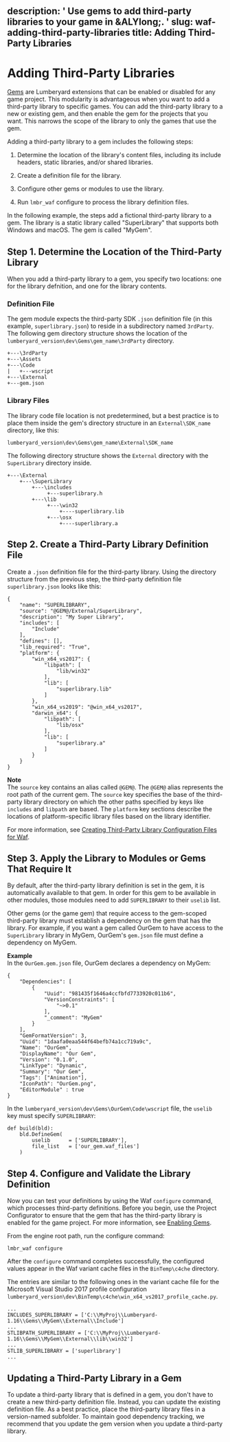 description: ' Use gems to add third-party libraries to your game in &ALYlong;. '
slug: waf-adding-third-party-libraries
title: Adding Third-Party Libraries
---
# Adding Third\-Party Libraries<a name="waf-adding-third-party-libraries"></a>

[Gems](gems-system-gems.md) are Lumberyard extensions that can be enabled or disabled for any game project\. This modularity is advantageous when you want to add a third\-party library to specific games\. You can add the third\-party library to a new or existing gem, and then enable the gem for the projects that you want\. This narrows the scope of the library to only the games that use the gem\.

Adding a third\-party library to a gem includes the following steps:

1. Determine the location of the library's content files, including its include headers, static libraries, and/or shared libraries\.

1. Create a definition file for the library\.

1. Configure other gems or modules to use the library\.

1. Run `lmbr_waf` configure to process the library definition files\.

In the following example, the steps add a fictional third\-party library to a gem\. The library is a static library called "SuperLibrary" that supports both Windows and macOS\. The gem is called "MyGem"\.

## Step 1\. Determine the Location of the Third\-Party Library<a name="waf-adding-third-party-libraries-determine-the-third-party-library-location"></a>

When you add a third\-party library to a gem, you specify two locations: one for the library defnition, and one for the library contents\.

### Definition File<a name="waf-adding-third-party-libraries-definition-files"></a>

The gem module expects the third\-party SDK `.json` definition file \(in this example, `superlibrary.json`\) to reside in a subdirectory named `3rdParty`\. The following gem directory structure shows the location of the `lumberyard_version\dev\Gems\gem_name\3rdParty` directory\.

```
+---\3rdParty
+---\Assets
+---\Code
|   +---wscript
+---\External
+---gem.json
```

### Library Files<a name="waf-adding-third-party-libraries-library-files"></a>

The library code file location is not predetermined, but a best practice is to place them inside the gem's directory structure in an `External\SDK_name` directory, like this:

`lumberyard_version\dev\Gems\gem_name\External\SDK_name`

The following directory structure shows the `External` directory with the `SuperLibrary` directory inside\.

```
+---\External
    +---\SuperLibrary
        +---\includes
             +---superlibrary.h
        +---\lib
             +---\win32
                 +----superlibrary.lib
             +---\osx
                 +----superlibrary.a
```

## Step 2\. Create a Third\-Party Library Definition File<a name="waf-adding-third-party-libraries-create-a-third-party-library-definition-file"></a>

Create a `.json` definition file for the third\-party library\. Using the directory structure from the previous step, the third\-party definition file `superlibrary.json` looks like this:

```
{
    "name": "SUPERLIBRARY",
    "source": "@GEM@/External/SuperLibrary",
    "description": "My Super Library",
    "includes": [
        "Include"
    ],
    "defines": [],
    "lib_required": "True",
    "platform": {
        "win_x64_vs2017": {
            "libpath": [
                "lib/win32"
            ],
            "lib": [
                "superlibrary.lib"
            ]
        },
        "win_x64_vs2019": "@win_x64_vs2017",
        "darwin_x64": {
            "libpath": [
                "lib/osx"
            ],
            "lib": [
                "superlibrary.a"
            ]
        }
    }
}
```

**Note**  
The `source` key contains an alias called `@GEM@`\. The `@GEM@` alias represents the root path of the current gem\. The `source` key specifies the base of the third\-party library directory on which the other paths specified by keys like `includes` and `libpath` are based\.
The `platform` key sections describe the locations of platform\-specific library files based on the library identifier\. 

For more information, see [Creating Third\-Party Library Configuration Files for Waf](waf-third-party-library-configurations.md)\.

## Step 3\. Apply the Library to Modules or Gems That Require It<a name="waf-adding-third-party-libraries-apply-the-library-to-modules-or-gems-that-require-it"></a>

By default, after the third\-party library definition is set in the gem, it is automatically available to that gem\. In order for this gem to be available in other modules, those modules need to add `SUPERLIBRARY` to their `uselib` list\.

Other gems \(or the game gem\) that require access to the gem\-scoped third\-party library must establish a dependency on the gem that has the library\. For example, if you want a gem called OurGem to have access to the `SuperLibrary` library in MyGem, OurGem's `gem.json` file must define a dependency on MyGem\.

**Example**  
In the `OurGem.gem.json` file, OurGem declares a dependency on MyGem:  

```
{
    "Dependencies": [
        {
            "Uuid": "981435f1646a4ccfbfd7733920c011b6",
            "VersionConstraints": [
                "~>0.1"
            ],
            "_comment": "MyGem"
        }
    ],
    "GemFormatVersion": 3,
    "Uuid": "1daafa0eaa544f64befb74a1cc719a9c",
    "Name": "OurGem",
    "DisplayName": "Our Gem",
    "Version": "0.1.0",
    "LinkType": "Dynamic",
    "Summary": "Our Gem",
    "Tags": ["Animation"],
    "IconPath": "OurGem.png",
    "EditorModule" : true
}
```

In the `lumberyard_version\dev\Gems\OurGem\Code\wscript` file, the `uselib` key must specify `SUPERLIBRARY`:

```
def build(bld):
    bld.DefineGem(
        uselib      = ['SUPERLIBRARY'],
        file_list   = ['our_gem.waf_files']
    )
```

## Step 4\. Configure and Validate the Library Definition<a name="waf-adding-third-party-libraries-configure-and-validate-the-library-definition"></a>

Now you can test your definitions by using the Waf `configure` command, which processes third\-party definitions\. Before you begin, use the Project Configurator to ensure that the gem that has the third\-party library is enabled for the game project\. For more information, see [Enabling Gems](gems-system-using-project-configurator.md)\.

From the engine root path, run the configure command:

```
lmbr_waf configure
```

After the `configure` command completes successfully, the configured values appear in the Waf variant cache files in the `BinTemp\c4che` directory\.

The entries are similar to the following ones in the variant cache file for the Microsoft Visual Studio 2017 profile configuration `lumberyard_version\dev\BinTemp\c4che\win_x64_vs2017_profile_cache.py`\.

```
...
INCLUDES_SUPERLIBRARY = ['C:\\MyProj\\Lumberyard-1.16\\Gems\\MyGem\\External\\Include']
...
STLIBPATH_SUPERLIBRARY = ['C:\\MyProj\\Lumberyard-1.16\\Gems\\MyGem\\External\\lib\\win32']
...
STLIB_SUPERLIBRARY = ['superlibrary']
...
```

## Updating a Third\-Party Library in a Gem<a name="waf-adding-third-party-libraries-updating-a-third-party-library-in-a-gem"></a>

To update a third\-party library that is defined in a gem, you don't have to create a new third\-party definition file\. Instead, you can update the existing definition file\. As a best practice, place the third\-party library files in a version\-named subfolder\. To maintain good dependency tracking, we recommend that you update the gem version when you update a third\-party library\.